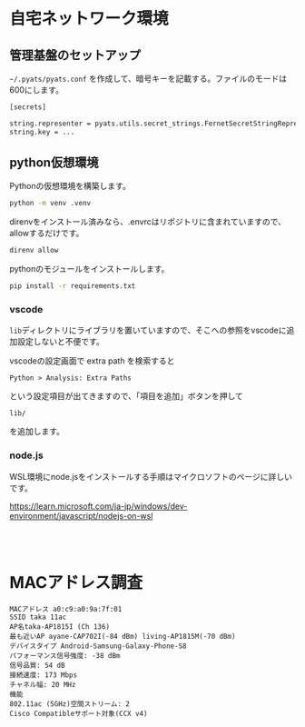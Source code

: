 # 自宅ネットワーク環境


## 管理基盤のセットアップ

`~/.pyats/pyats.conf` を作成して、暗号キーを記載する。ファイルのモードは600にします。

```bash
[secrets]

string.representer = pyats.utils.secret_strings.FernetSecretStringRepresenter
string.key = ...
```

## python仮想環境

Pythonの仮想環境を構築します。

```bash
python -m venv .venv
```

direnvをインストール済みなら、.envrcはリポジトリに含まれていますので、allowするだけです。

```bash
direnv allow
```

pythonのモジュールをインストールします。

```bash
pip install -r requirements.txt
```

### vscode

`lib`ディレクトリにライブラリを置いていますので、そこへの参照をvscodeに追加設定しないと不便です。

vscodeの設定画面で extra path を検索すると

```text
Python > Analysis: Extra Paths
```

という設定項目が出てきますので、「項目を追加」ボタンを押して

```text
lib/
```

を追加します。


### node.js

WSL環境にnode.jsをインストールする手順はマイクロソフトのページに詳しいです。

https://learn.microsoft.com/ja-jp/windows/dev-environment/javascript/nodejs-on-wsl



<br><br>

# MACアドレス調査


```text
MACアドレス a0:c9:a0:9a:7f:01
SSID taka 11ac
AP名taka-AP1815I (Ch 136)
最も近いAP ayane-CAP702I(-84 dBm) living-AP1815M(-70 dBm)
デバイスタイプ Android-Samsung-Galaxy-Phone-S8
パフォーマンス信号強度: -38 dBm
信号品質: 54 dB
接続速度: 173 Mbps
チャネル幅: 20 MHz
機能
802.11ac (5GHz)空間ストリーム: 2
Cisco Compatibleサポート対象(CCX v4)
```
